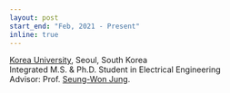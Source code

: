 ```yaml
---
layout: post
start_end: "Feb, 2021 - Present"
inline: true
---
```


[Korea University](https://www.korea.ac.kr), Seoul, South Korea \
Integrated M.S. & Ph.D. Student in Electrical Engineering \
Advisor: Prof. [Seung-Won Jung](https://scholar.google.com/citations?user=2PHpYPQAAAAJ&hl=ko&oi=ao).
